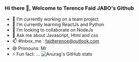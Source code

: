 ### Hi there 👋, Welcome to Terence Faid JABO's Github
- 🔭 I’m currently working on a team project 
- 🌱 I’m currently learning ReactJs and Python
- 👯 I’m looking to collaborate on NodeJs 
- 💬 Ask me about Javascript, Html and css
- 📫 #Inbox_me : faidterence@outlook.com
- 😄 Pronouns: Mr
- ⚡ Fun fact: ...
![Anurag's GitHub stats](https://github-readme-stats.vercel.app/api?username=faid-terence&show_icons=true&theme=highcontrast)
